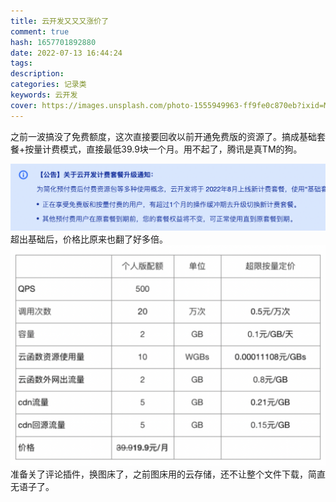 ```yaml
---
title: 云开发又又又涨价了
comment: true
hash: 1657701892880
date: 2022-07-13 16:44:24
tags:
description:
categories: 记录类
keywords: 云开发
cover: https://images.unsplash.com/photo-1555949963-ff9fe0c870eb?ixid=Mnw4OTgyNHwwfDF8c2VhcmNofDEwfHx3d3d8ZW58MHx8fHwxNjQ5NjY5MDY1&ixlib=rb-1.2.1&w=750&dpi=2
---
```


之前一波搞没了免费额度，这次直接要回收以前开通免费版的资源了。搞成基础套餐+按量计费模式，直接最低39.9块一个月。用不起了，腾讯是真TM的狗。
<!-- more -->
![公告](/images/posts/cloudbase_comment_two/pic_1657700995751.png)
超出基础后，价格比原来也翻了好多倍。
![价格](/images/posts/cloudbase_comment_two/pic_1657701583297.png)
准备关了评论插件，换图床了，之前图床用的云存储，还不让整个文件下载，简直无语子了。